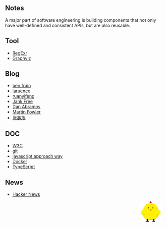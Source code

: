 ## Notes

A major part of software engineering is building components that not only have well-defined and consistent APIs, but are also reusable.

## Tool

- [RegExr](https://regexr.com/)
- [Graphviz](https://www.graphviz.org/)

## Blog

- [ben frain](https://benfrain.com/blog/)
- [laruence](http://www.laruence.com/)
- [ruanyifeng](http://www.ruanyifeng.com/blog/)
- [Jank Free](http://jankfree.org/)
- [Dan Abramov](https://overreacted.io/)
- [Martin Fowler](https://martinfowler.com/)
- [张鑫旭](https://www.zhangxinxu.com/)

## DOC

- [W3C](https://www.w3.org/)
- [git](https://git-scm.com/book/zh/)
- [javascript approach way](https://github.com/airbnb/javascript)
- [Docker](https://docs.docker.com/)
- [TypeScript](https://www.typescriptlang.org/docs/)

## News

- [Hacker News](https://news.ycombinator.com/)

<p align="end"><img width="69" src="./img/jandan.svg" /></p>
